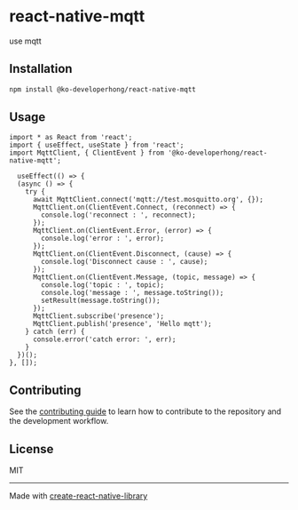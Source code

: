 # react-native-mqtt

use mqtt

## Installation

```sh
npm install @ko-developerhong/react-native-mqtt
```

## Usage

```tsx
import * as React from 'react';
import { useEffect, useState } from 'react';
import MqttClient, { ClientEvent } from '@ko-developerhong/react-native-mqtt';

  useEffect(() => {
  (async () => {
    try {
      await MqttClient.connect('mqtt://test.mosquitto.org', {});
      MqttClient.on(ClientEvent.Connect, (reconnect) => {
        console.log('reconnect : ', reconnect);
      });
      MqttClient.on(ClientEvent.Error, (error) => {
        console.log('error : ', error);
      });
      MqttClient.on(ClientEvent.Disconnect, (cause) => {
        console.log('Disconnect cause : ', cause);
      });
      MqttClient.on(ClientEvent.Message, (topic, message) => {
        console.log('topic : ', topic);
        console.log('message : ', message.toString());
        setResult(message.toString());
      });
      MqttClient.subscribe('presence');
      MqttClient.publish('presence', 'Hello mqtt');
    } catch (err) {
      console.error('catch error: ', err);
    }
  })();
}, []);
```

## Contributing

See the [contributing guide](CONTRIBUTING.md) to learn how to contribute to the repository and the development workflow.

## License

MIT

---

Made with [create-react-native-library](https://github.com/callstack/react-native-builder-bob)
